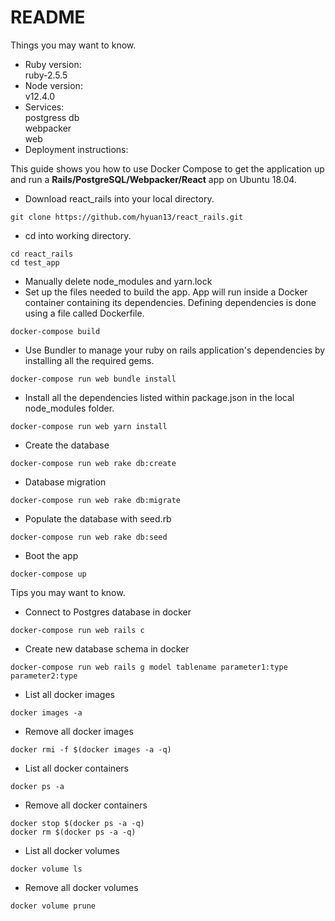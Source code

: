 # README

Things you may want to know.

* Ruby version: \
    ruby-2.5.5
* Node version: \
    v12.4.0
* Services: \
    postgress db \
    webpacker \
    web
* Deployment instructions:

This guide shows you how to use Docker Compose to get the application up and run a **Rails/PostgreSQL/Webpacker/React** app on Ubuntu 18.04.

* Download react_rails into your local directory.
```
git clone https://github.com/hyuan13/react_rails.git
```
* cd into working directory.
```
cd react_rails
cd test_app
```
* Manually delete node_modules and yarn.lock
* Set up the files needed to build the app. App will run inside a Docker container containing its dependencies. Defining dependencies is done using a file called Dockerfile.
```
docker-compose build
```
* Use Bundler to manage your ruby on rails application's dependencies by installing all the required gems.
```
docker-compose run web bundle install
```
* Install all the dependencies listed within package.json in the local node_modules folder.
```
docker-compose run web yarn install
```
* Create the database
```
docker-compose run web rake db:create
```
* Database migration
```
docker-compose run web rake db:migrate
```
* Populate the database with seed.rb
```
docker-compose run web rake db:seed
```
* Boot the app
```
docker-compose up
```

Tips you may want to know.

* Connect to Postgres database in docker
```
docker-compose run web rails c
```
* Create new database schema in docker
```
docker-compose run web rails g model tablename parameter1:type parameter2:type
```
* List all docker images
```
docker images -a
```
* Remove all docker images
```
docker rmi -f $(docker images -a -q)
```
* List all docker containers
```
docker ps -a
```
* Remove all docker containers
```
docker stop $(docker ps -a -q)
docker rm $(docker ps -a -q)
```
* List all docker volumes
```
docker volume ls
```
* Remove all  docker volumes
```
docker volume prune
```


